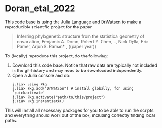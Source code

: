# Doran_etal_2022

This code base is using the Julia Language and [DrWatson](https://juliadynamics.github.io/DrWatson.jl/stable/)
to make a reproducible scientific project for the paper

> Inferring phylogenetic structure from the statistical geometry of covariation,
> Benjamin A. Doran, Robert Y. Chen,..., Nick Dylla, Eric Pamer, Arjun S. Raman*
>, ((paper year)) 

To (locally) reproduce this project, do the following:

1. Download this code base. Notice that raw data are typically not included in the
   git-history and may need to be downloaded independently.
2. Open a Julia console and do:
   ```
   julia> using Pkg
   julia> Pkg.add("DrWatson") # install globally, for using `quickactivate`
   julia> Pkg.activate("path/to/this/project")
   julia> Pkg.instantiate()
   ```

This will install all necessary packages for you to be able to run the scripts and
everything should work out of the box, including correctly finding local paths.
